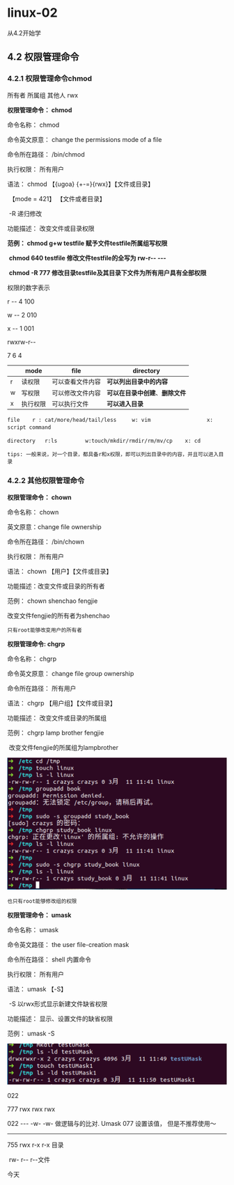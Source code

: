 # linux-02 

从4.2开始学



## 4.2 权限管理命令

### 4.2.1 权限管理命令chmod

所有者	所属组	其他人  rwx

**权限管理命令： chmod**

命令名称： chmod

命令英文原意： change the permissions mode of a file

命令所在路径： /bin/chmod

执行权限： 所有用户

语法： chmod 【{ugoa} {+-=}{rwx}】【文件或目录】

​							【mode = 421】 【文件或者目录】

​							-R 递归修改

功能描述： 	改变文件或目录权限

**范例： chmod g+w testfile 赋予文件testfile所属组写权限**

​			**chmod 640	testfile 修改文件testfile的全写为 rw-r-- ---**

​			**chmod -R 777 修改目录testfile及其目录下文件为所有用户具有全部权限**

权限的数字表示

r -- 4  100

w -- 2  010

x -- 1	001

rwxrw-r--

7 6 4

|      | mode     | file             | directory                          |
| ---- | -------- | ---------------- | ---------------------------------- |
| r    | 读权限   | 可以查看文件内容 | **可以列出目录中的内容**           |
| w    | 写权限   | 可以修改文件内容 | **可以在目录中创建**、**删除文件** |
| x    | 执行权限 | 可以执行文件     | **可以进入目录**                   |

`file    r : cat/more/head/tail/less     w: vim                  x: script command`

`directory   r:ls         w:touch/mkdir/rmdir/rm/mv/cp    x: cd`

`tips: 一般来说，对一个目录，都具备r和x权限，即可以列出目录中的内容，并且可以进入目录`



### 4.2.2 其他权限管理命令

**权限管理命令： chown**

命令名称： chown

英文原意：change file ownership

命令所在路径： /bin/chown

执行权限： 所有用户

语法： chown 【用户】【文件或目录】

功能描述：改变文件或目录的所有者

范例： chown shenchao fengjie

改变文件fengjie的所有者为shenchao

`只有root能够改变用户的所有者`



**权限管理命令: chgrp**

命令名称： chgrp

命令英文原意： change file group ownership

命令所在路径： 所有用户

语法： chgrp 【用户组】【文件或目录】

功能描述： 改变文件或目录的所属组

范例： chgrp lamp brother fengjie

​	改变文件fengjie的所属组为lampbrother

<img src="linux-images/image-20210311114644410.png" alt="image-20210311114644410" style="zoom:50%;" />

`也只有root能够修改组的权限`



**权限管理命令： umask**

命令名称： umask

命令英文路径： the user file-creation mask 

命令所在路径： shell 内置命令

执行权限： 所有用户

语法： umask 【-S】

​     -S	以rwx形式显示新建文件缺省权限

功能描述： 显示、设置文件的缺省权限

范例： umask -S

<img src="linux-images/image-20210311115911206.png" alt="image-20210311115911206" style="zoom:50%;" />

022



777 rwx rwx rwx

022	--- -w- -w-     做逻辑与的比对. Umask 077 设置该值， 但是不推荐使用～

-----------------------

755   rwx r-x r-x 目录

​		 rw- r-- r--文件



今天





